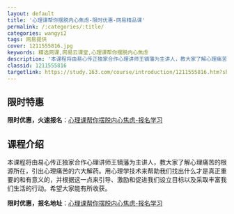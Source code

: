 ```yaml
---
layout: default
title: '心理课帮你摆脱内心焦虑-限时优惠-网易精品课'
permalink: /:categories/:title/
categories: wangyi2
tags: 网易提供
cover: 1211555816.jpg
keywords: 精选网课,网易云课堂,心理课帮你摆脱内心焦虑
description: '本课程将由易心传正独家合作心理讲师王镝藩为主讲人，教大家了解心理痛苦的根源所在，引出心理痛苦的六大解药。用心理学技术来帮'
classid: 1211555816
targetlink: https://study.163.com/course/introduction/1211555816.htm?share=1&shareId=1025206652&utm_campaign=share&utm_medium=iphoneShare&utm_source=&utm_u=1025206652
---
```


## 限时特惠

**限时优惠，火速报名**：[心理课帮你摆脱内心焦虑-报名学习](https://study.163.com/course/introduction/1211555816.htm?share=1&shareId=1025206652&utm_campaign=share&utm_medium=iphoneShare&utm_source=&utm_u=1025206652)

## 课程介绍

本课程将由易心传正独家合作心理讲师王镝藩为主讲人，教大家了解心理痛苦的根源所在，引出心理痛苦的六大解药。用心理学技术来帮助我们找出什么才是真正重要的和有意义的，并根据这一点来引导、激励和促进我们设立目标以及采取丰富我们生活的行动。希望大家能有所收获。

**限时优惠，报名地址**：[心理课帮你摆脱内心焦虑-报名学习](https://study.163.com/course/introduction/1211555816.htm?share=1&shareId=1025206652&utm_campaign=share&utm_medium=iphoneShare&utm_source=&utm_u=1025206652)

